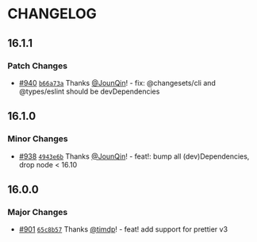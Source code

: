 # CHANGELOG

## 16.1.1

### Patch Changes

- [#940](https://github.com/prettier/prettier-eslint/pull/940) [`b66a73a`](https://github.com/prettier/prettier-eslint/commit/b66a73a6e547d0538f51dc89d526e51aecfa0484) Thanks [@JounQin](https://github.com/JounQin)! - fix: @changesets/cli and @types/eslint should be devDependencies

## 16.1.0

### Minor Changes

- [#938](https://github.com/prettier/prettier-eslint/pull/938) [`4943e6b`](https://github.com/prettier/prettier-eslint/commit/4943e6b1cac553b781cc801e473ceb869a80d947) Thanks [@JounQin](https://github.com/JounQin)! - feat!: bump all (dev)Dependencies, drop node < 16.10

## 16.0.0

### Major Changes

- [#901](https://github.com/prettier/prettier-eslint/pull/901) [`65c8b57`](https://github.com/prettier/prettier-eslint/commit/65c8b5782843860e96cf1bbdedf40367a58d6186) Thanks [@timdp](https://github.com/timdp)! - feat! add support for prettier v3
